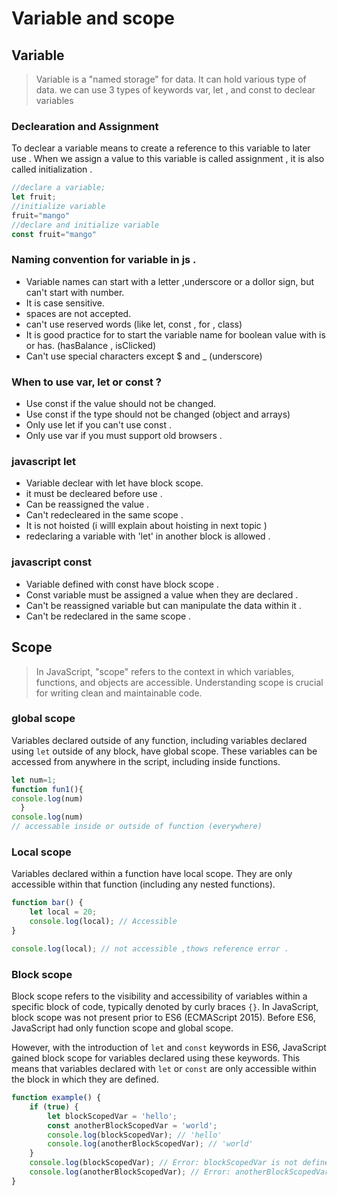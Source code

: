 # Variable and scope

## Variable

> Variable is a "named storage" for data. It can hold various type of data. we can use 3 types of keywords var, let , and const to declear variables

### Declearation and Assignment

To declear a variable means to create a reference to this variable to later use . When we assign a value to this variable is called assignment , it is also called initialization .

```javascript
//declare a variable;
let fruit;
//initialize variable
fruit="mango"
//declare and initialize variable
const fruit="mango"
```

### Naming convention for variable in js .

- Variable names can start with a letter ,underscore or a dollor sign, but can't start with number.
- It is case sensitive.
- spaces are not accepted.
- can't use reserved words (like let, const , for , class)
- It is good practice for to start the variable name for boolean value with is or has. (hasBalance , isClicked)
- Can't use special characters except $ and \_ (underscore)

### When to use var, let or const ?

- Use const if the value should not be changed.
- Use const if the type should not be changed (object and arrays)
- Only use let if you can't use const .
- Only use var if you must support old browsers .

### javascript let

- Variable declear with let have block scope.
- it must be decleared before use .
- Can be reassigned the value .
- Can't redecleared in the same scope .
- It is not hoisted (i willl explain about hoisting in next topic )
- redeclaring a variable with 'let' in another block is allowed .

### javascript const

- Variable defined with const have block scope .
- Const variable must be assigned a value when they are declared .
- Can't be reassigned variable but can manipulate the data within it .
- Can't be redeclared in the same scope .

## Scope

> In JavaScript, "scope" refers to the context in which variables, functions, and objects are accessible. Understanding scope is crucial for writing clean and maintainable code.

### global scope

Variables declared outside of any function, including variables declared using `let` outside of any block, have global scope. These variables can be accessed from anywhere in the script, including inside functions.

```javascript
let num=1;
function fun1(){
console.log(num)
  }
console.log(num)
// accessable inside or outside of function (everywhere)
```

### Local scope

Variables declared within a function have local scope. They are only accessible within that function (including any nested functions).

```javascript
function bar() {
    let local = 20;
    console.log(local); // Accessible
}

console.log(local); // not accessible ,thows reference error .
```

### Block scope

Block scope refers to the visibility and accessibility of variables within a specific block of code, typically denoted by curly braces `{}`. In JavaScript, block scope was not present prior to ES6 (ECMAScript 2015). Before ES6, JavaScript had only function scope and global scope.

However, with the introduction of `let` and `const` keywords in ES6, JavaScript gained block scope for variables declared using these keywords. This means that variables declared with `let` or `const` are only accessible within the block in which they are defined.

```javascript
function example() {
    if (true) {
        let blockScopedVar = 'hello';
        const anotherBlockScopedVar = 'world';
        console.log(blockScopedVar); // 'hello'
        console.log(anotherBlockScopedVar); // 'world'
    }
    console.log(blockScopedVar); // Error: blockScopedVar is not defined
    console.log(anotherBlockScopedVar); // Error: anotherBlockScopedVar is not defined
}
```
